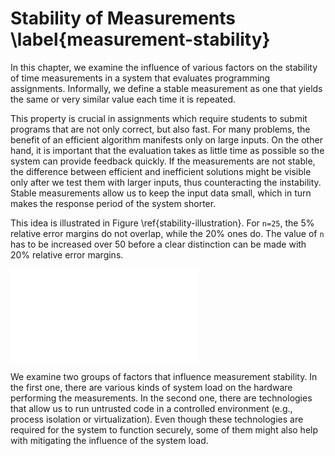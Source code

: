 # Stability of Measurements \label{measurement-stability}

In this chapter, we examine the influence of various factors on the stability of 
time measurements in a system that evaluates programming assignments. 
Informally, we define a stable measurement as one that yields the same or very 
similar value each time it is repeated. 

This property is crucial in assignments which require students to submit 
programs that are not only correct, but also fast. For many problems, the 
benefit of an efficient algorithm manifests only on large inputs. On the other 
hand, it is important that the evaluation takes as little time as possible so 
the system can provide feedback quickly. If the measurements are not stable, the 
difference between efficient and inefficient solutions might be visible only 
after we test them with larger inputs, thus counteracting the instability. 
Stable measurements allow us to keep the input data small, which in turn makes 
the response period of the system shorter.

This idea is illustrated in Figure \ref{stability-illustration}. For `n=25`, the 
5% relative error margins do not overlap, while the 20% ones do. The value of 
`n` has to be increased over 50 before a clear distinction can be made with 20% 
relative error margins. 

![A comparison of the plots of two asymptotically distinct functions with 5\\% 
and 20\\% relative error margins outlined
\label{stability-illustration}](img/stability/stability-illustration.tex)

We examine two groups of factors that influence measurement stability. In the 
first one, there are various kinds of system load on the hardware performing the 
measurements. In the second one, there are technologies that allow us to run 
untrusted code in a controlled environment (e.g., process isolation or 
virtualization). Even though these technologies are required for the system to 
function securely, some of them might also help with mitigating the influence of 
the system load.
